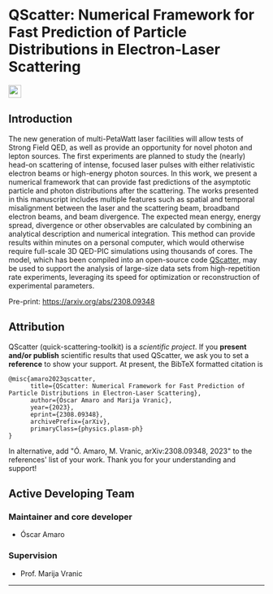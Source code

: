 QScatter: Numerical Framework for Fast Prediction of Particle Distributions in Electron-Laser Scattering
=============================================================================================================================


<a href="https://arxiv.org/abs/2308.09348" style='vertical-align:middle; display:inline;'><img
							src="https://img.shields.io/badge/plasm--ph-arXiv%3A2308.09348-B31B1B.svg" class="plain" style="height:25px;" /></a>
       
Introduction
------------

The new generation of multi-PetaWatt laser facilities will allow tests of Strong Field QED, as well as provide an opportunity for novel photon and lepton sources. The first experiments are planned to study the (nearly) head-on scattering of intense, focused laser pulses with either relativistic electron beams or high-energy photon sources. In this work, we present a numerical framework that can provide fast predictions of the asymptotic particle and photon distributions after the scattering. The works presented in this manuscript includes multiple features such as spatial and temporal misalignment between the laser and the scattering beam, broadband electron beams, and beam divergence. The expected mean energy, energy spread, divergence or other observables are calculated by combining an analytical description and numerical integration. This method can provide results within minutes on a personal computer, which would otherwise require full-scale 3D QED-PIC simulations using thousands of cores. The model, which has been compiled into an open-source code [QScatter](https://github.com/OsAmaro/QScatter), may be used to support the analysis of large-size data sets from high-repetition rate experiments, leveraging its speed for optimization or reconstruction of experimental parameters. 

Pre-print: https://arxiv.org/abs/2308.09348

Attribution
-----------

QScatter (quick-scattering-toolkit) is a *scientific project*. If you **present and/or publish** scientific results that used QScatter, we ask you to set a **reference** to show your support. At present, the BibTeX formatted citation is

```
@misc{amaro2023qscatter,
      title={QScatter: Numerical Framework for Fast Prediction of Particle Distributions in Electron-Laser Scattering}, 
      author={Óscar Amaro and Marija Vranic},
      year={2023},
      eprint={2308.09348},
      archivePrefix={arXiv},
      primaryClass={physics.plasm-ph}
}
```

In alternative, add "Ó. Amaro, M. Vranic, arXiv:2308.09348, 2023" to the references' list of your work. Thank you for your understanding and support!

Active Developing Team
----------------------


### Maintainer and core developer

- Óscar Amaro

### Supervision

- Prof. Marija Vranic 


********************************************************************************
